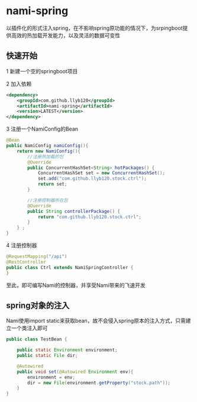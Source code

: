 # nami-spring
以插件化的形式注入spring，在不影响spring原功能的情况下，为srpingboot提供高效的热加载开发能力，以及灵活的数据可变性

## 快速开始
1 新建一个空的springboot项目

2 加入依赖
```xml
<dependency>
    <groupId>com.github.llyb120</groupId>
    <artifactId>nami-spring</artifactId>
    <version>LATEST</version>
</dependency>
```

3 注册一个NamiConfig的Bean
```java
@Bean
public NamiConfig namiConfig(){
    return new NamiConfig(){
        //注册热加载的包
        @Override
        public ConcurrentHashSet<String> hotPackages() {
            ConcurrentHashSet set = new ConcurrentHashSet();
            set.add("com.github.llyb120.stock.ctrl");
            return set;
        }

        //注册控制器所在包
        @Override
        public String controllerPackage() {
            return "com.github.llyb120.stock.ctrl";
        }
    } ;
}
```
4 注册控制器
```java
@RequestMapping("/api")
@RestController
public class Ctrl extends NamiSpringController {
}
``` 

至此，即可编写Nami的控制器，并享受Nami带来的飞速开发 

## spring对象的注入
Nami使用import static来获取bean，故不会侵入spring原本的注入方式，只需建立一个类注入即可
```java
public class TestBean {

    public static Environment environment;
    public static File dir;

    @Autowired
    public void set(@Autowired Environment env){
        environment = env;
        dir = new File(environment.getProperty("stock.path"));
    }
}
```
